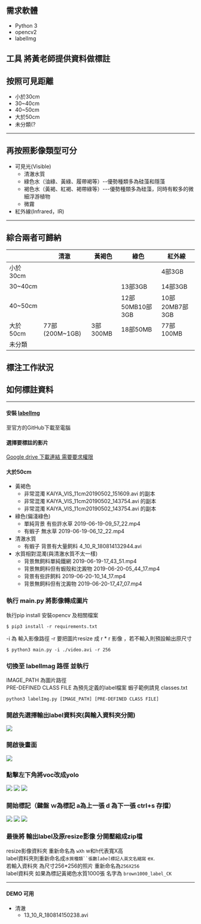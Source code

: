 需求軟體
---
- Python 3
- opencv2
- labelImg

工具
將黃老師提供資料做標註
----------------
## 按照可見距離
- 小於30cm
- 30~40cm
- 40~50cm
- 大於50cm
- 未分類(?
------
## 再按照影像類型可分  
- 可見光(Visible)
  - 清澈水質
  - 綠色水（油綠、黃綠、履帶褐等）--優勢種類多為硅藻和隱藻
  -  褐色水（黃褐、紅褐、褐帶綠等）---優勢種類多為硅藻，同時有較多的微細浮游植物
  - 微霧
- 紅外線(Infrared，IR)

--------
## 綜合兩者可歸納
|          | 清澈           | 黃褐色   | 綠色            | 紅外線         |
|----------|----------------|----------|-----------------|----------------|
| 小於30cm |                |          |                 | 4部3GB         |
| 30~40cm  |                |          | 13部3GB         | 14部3GB        |
| 40~50cm  |                |          | 12部50MB10部3GB | 10部20MB7部3GB |
| 大於50cm | 77部(200M~1GB) | 3部300MB | 18部50MB        | 77部100MB      |
| 未分類   |                |          |                 |                |

## 標注工作狀況
## 如何標註資料
-------------------
#### 安裝 [labelImg](https://github.com/tzutalin/labelImg)
至官方的GitHub下載至電腦
#### 選擇要標註的影片
[Google drive 下載連結 需要要求權限](https://drive.google.com/drive/u/2/folders/17Q1iPxzFqPdqgBEmM-UsBOuUG3jNJzlz)
####
#### 大於50cm 
 - 黃褐色
    - 非常混濁 KAIYA_VIS_11cm20190502_151609.avi 的副本
    - 非常混濁 KAIYA_VIS_11cm20190502_143754.avi 的副本
    - 非常混濁 KAIYA_VIS_11cm20190502_143754.avi 的副本
 - 綠色(偏淺綠色)
    - 單純背景 有些許水草 2019-06-19-09_57_22.mp4
    - 有蝦子 無水草 2019-06-19-06_12_22.mp4
 - 清澈水質
    - 有蝦子 背景有大量飼料 4_10_R_180814132944.avi
 - 水質相對混濁(與清澈水質不太一樣)
    - 背景無飼料單純鐵網 2019-06-19-17_43_51.mp4
    - 背景無飼料但有蝦殼和沈澱物 2019-06-20-05_44_17.mp4
    - 背景有些許飼料 2019-06-20-10_14_17.mp4
    - 背景無飼料但有沈澱物 2019-06-20-17_47_07.mp4

### 執行 main.py 將影像轉成圖片
執行pip install 安裝opencv 及相關檔案
```console
$ pip3 install -r requirements.txt
```
 -i 為 輸入影像路徑 -r 要把圖片resize 成 r * r 影像 ，若不輸入則預設輸出原尺寸
```console
$ python3 main.py -i ./video.avi -r 256 
```
### 切換至 labelImag 路徑 並執行
IMAGE_PATH 為圖片路徑  
PRE-DEFINED CLASS FILE 為預先定義的label檔案 蝦子範例請見 classes.txt
```console
python3 labelImg.py [IMAGE_PATH] [PRE-DEFINED CLASS FILE]
```
### 開啟先選擇輸出label資料夾(與輸入資料夾分開)
![](./figs/labelImg3.png)
### 開啟後畫面
![](./figs/labelImg2.png)
### 點擊左下角將voc改成yolo
![](./figs/labelImg8.png)
![](./figs/labelImg1.png)
![](./figs/labelImg7.png)
### 開始標記（鍵盤 ｗ為標記 a為上一張 d 為下一張 ctrl+s 存擋）
![](./figs/labelImg4.png)
![](./figs/labelImg5.png)
![](./figs/labelImg6.png)
### 最後將 輸出label及原resize影像 分開壓縮成zip檔
resize影像資料夾 重新命名為 `wXh` w和h代表寬X高  
label資料夾則重新命名成`水質種類``張數`_`label`_`標記人英文名縮寫`
ex.   
若輸入資料夾 為尺寸256*256的照片 重新命名為`256X256`  
label資料夾 如果為標記黃褐色水質1000張 名字為 `brown1000_label_CK`

-------
#### DEMO 可用
 - 清澈
    - 13_10_R_180814150238.avi

